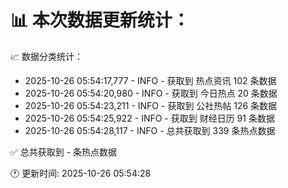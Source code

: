📊 本次数据更新统计：
==========================

📈 数据分类统计：
- 2025-10-26 05:54:17,777 - INFO - 获取到 热点资讯 102 条数据
- 2025-10-26 05:54:20,980 - INFO - 获取到 今日热点 20 条数据
- 2025-10-26 05:54:23,211 - INFO - 获取到 公社热帖 126 条数据
- 2025-10-26 05:54:25,922 - INFO - 获取到 财经日历 91 条数据
- 2025-10-26 05:54:28,117 - INFO - 总共获取到 339 条热点数据

✅ 总共获取到 - 条热点数据

🕐 更新时间: 2025-10-26 05:54:28
